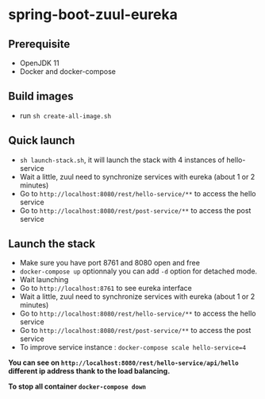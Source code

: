 # spring-boot-zuul-eureka

## Prerequisite

- OpenJDK 11
- Docker and docker-compose

## Build images

- run `sh create-all-image.sh`

## Quick launch

- `sh launch-stack.sh`, it will launch the stack with 4 instances of hello-service
- Wait a little, zuul need to synchronize services with eureka (about 1 or 2 minutes)
- Go to `http://localhost:8080/rest/hello-service/**` to access the hello service
- Go to `http://localhost:8080/rest/post-service/**` to access the post service

## Launch the stack

- Make sure you have port 8761 and 8080 open and free
- `docker-compose up` optionnaly you can add `-d` option for detached mode.
- Wait launching
- Go to `http://localhost:8761` to see eureka interface
- Wait a little, zuul need to synchronize services with eureka (about 1 or 2 minutes)
- Go to `http://localhost:8080/rest/hello-service/**` to access the hello service
- Go to `http://localhost:8080/rest/post-service/**` to access the post service
- To improve service instance : `docker-compose scale hello-service=4`

**You can see on `http://localhost:8080/rest/hello-service/api/hello` different ip address thank to the load balancing.**

**To stop all container `docker-compose down`**
